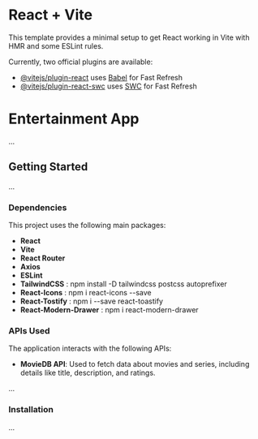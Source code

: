 # React + Vite

This template provides a minimal setup to get React working in Vite with HMR and some ESLint rules.

Currently, two official plugins are available:

- [@vitejs/plugin-react](https://github.com/vitejs/vite-plugin-react/blob/main/packages/plugin-react/README.md) uses [Babel](https://babeljs.io/) for Fast Refresh
- [@vitejs/plugin-react-swc](https://github.com/vitejs/vite-plugin-react-swc) uses [SWC](https://swc.rs/) for Fast Refresh

# Entertainment App

...

## Getting Started

...

### Dependencies

This project uses the following main packages:

- **React**
- **Vite**
- **React Router**
- **Axios**
- **ESLint**
- **TailwindCSS** : npm install -D tailwindcss postcss autoprefixer
- **React-Icons** : npm i react-icons --save
- **React-Tostify** : npm i --save react-toastify
- **React-Modern-Drawer** : npm i react-modern-drawer

### APIs Used

The application interacts with the following APIs:

- **MovieDB API**: Used to fetch data about movies and series, including details like title, description, and ratings.

...

### Installation

...

